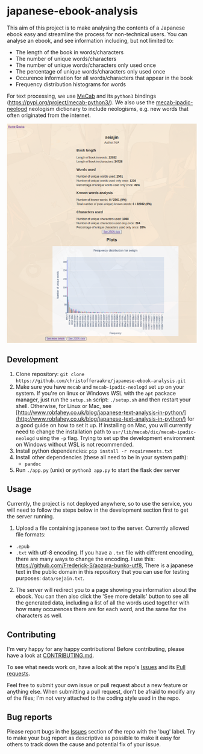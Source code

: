 # japanese-ebook-analysis
This aim of this project is to make analysing the contents
of a Japanese ebook easy and streamline the process
for non-technical users. You can analyse an ebook, and see information
    including, but not limited to:
* The length of the book in words/characters
* The number of unique words/characters
* The number of unique words/characters only used once
* The percentage of unique words/characters only used once
* Occurence information for all words/characters that appear in the book
* Frequency distribution histograms for words

For text processing, we use [MeCab](https://taku910.github.io/mecab/) and its `python3` bindings
(https://pypi.org/project/mecab-python3/). We also use the
[mecab-ipadic-neologd](https://github.com/neologd/mecab-ipadic-neologd) neologism dictionary
to include neologisms, e.g. new words that often originated from the internet.

![Example image showing information about book after analysis](images/book-information.png)

## Development
1. Clone repository: `git clone https://github.com/christofferaakre/japanese-ebook-analysis.git`
2. Make sure you have `mecab` and `mecab-ipadic-neologd` set up on your system.
If you're on linux or Windows WSL with the `apt` packace manager, just run the `setup.sh` script:
`./setup.sh` and then restart your shell.
Otherwise, for Linux or Mac, see
[http://www.robfahey.co.uk/blog/japanese-text-analysis-in-python/](http://www.robfahey.co.uk/blog/japanese-text-analysis-in-python/)
for a good guide on how to set it up.
If installing on Mac, you
will currently need to change the installation path to
`usr/lib/mecab/dic/mecab-ipadic-neologd` using the `-p` flag.
Trying to set up the development environment on Windows without WSL is not recommended.
3. Install python dependencies: `pip install -r requirements.txt`
4. Install other dependencies (these all need to be in your system path):
    * `pandoc`
5. Run `./app.py` (unix) or `python3 app.py` to start the flask dev server

## Usage
Currently, the project is not deployed anywhere, so to use the service,
you will need to follow the steps below in the development section first
to get the server running.
1. Upload a file containing japanese text to the server. Currently allowed
file formats:
* `.epub`
* `.txt` with utf-8 encoding. If you have a `.txt` file with different encoding,
there are many ways to change the encoding. I use this: https://github.com/Frederick-S/aozora-bunko-utf8, There is a japanese text
in the public domain in this repository that you can use for testing purposes: `data/sejain.txt`.
2. The server will redirect you to a page showing you information about the ebook.
You can then also click the 'See more details' button to see all the generated
data, including a list of all the words used together with how many occurences there
are for each word, and the same for the characters as well.

## Contributing
I'm very happy for any happy contributions! Before contributing, please
have a look at
[CONTRIBUTING.md](https://github.com/christofferaakre/japanese-ebook-analysis/blob/master/CONTRIBUTING.md).<br>

To see what needs work on, have a look at the repo's
[Issues](https://github.com/christofferaakre/japanese-ebook-analysis/issues)
and its
[Pull requests](https://github.com/christofferaakre/japanese-ebook-analysis/pulls).<br>

Feel free to submit your own issue or pull request about a new feature or anything
else. When submitting a pull request, don't be afraid to modify any of the files;
I'm not very attached to the coding style used in the repo.

## Bug reports
Please report bugs in the
[Issues](https://github.com/christofferaakre/japanese-ebook-analysis/issues)
section of the repo with the 'bug' label. Try to make your bug
report as descriptive as possible to make it easy for others to track
down the cause and potential fix of your issue.
